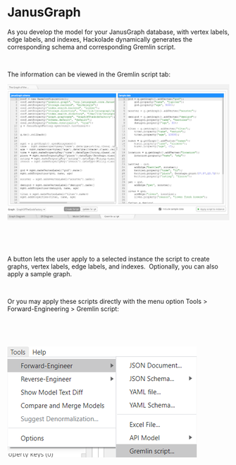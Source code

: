 # JanusGraph

As you develop the model for your JanusGraph database, with vertex labels, edge labels, and indexes, Hackolade dynamically generates the corresponding schema and corresponding Gremlin script.

&nbsp;

The information can be viewed in the Gremlin script tab:

![Image](<lib/JanusGraph%20forward-engineering.png>)

&nbsp;

&nbsp;

A button lets the user apply to a selected instance the script to create graphs, vertex labels, edge labels, and indexes.&nbsp; Optionally, you can also apply a sample graph.

&nbsp;

Or you may apply these scripts directly with the menu option Tools \> Forward-Engineering \> Gremlin script:

&nbsp;

&nbsp;

![Image](<lib/JanusGraph%20forward-engineering%20menu.png>)

&nbsp;

&nbsp;


